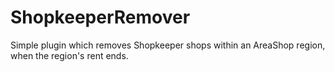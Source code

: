 # ShopkeeperRemover

Simple plugin which removes Shopkeeper shops within an AreaShop region, when the region's rent ends.